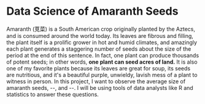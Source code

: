 # Data Science of Amaranth Seeds

Amaranth (莧菜) is a South American crop originally planted by the Aztecs, and is consumed around the world today. Its leaves are fibrous and filling, the plant itself is a prolific grower in hot and humid climates, and amazingly each plant generates a staggering number of seeds about the size of the period at the end of this sentence. In fact, one plant can produce thousands of potent seeds; in other words, **one plant can seed acres of land.** It is also one of my favorite plants because its leaves are great for soup, its seeds are nutritious, and it's a beautiful purple, unwieldy, lavish mess of a plant to witness in person. In this project, I want to observe the average size of amaranth seeds, --, and --. I will be using tools of data analysts like R and statistics to answer these questions.


